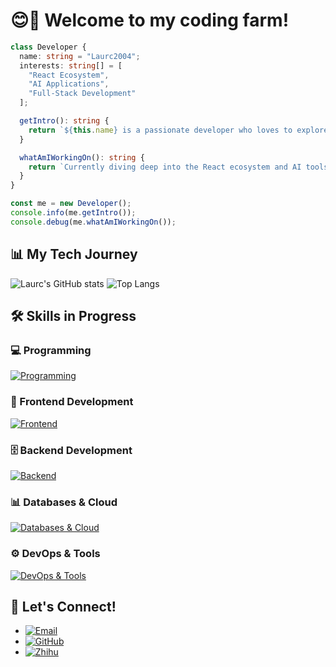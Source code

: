# 😊👋 Welcome to my coding farm!

```ts
class Developer {
  name: string = "Laurc2004";
  interests: string[] = [
    "React Ecosystem", 
    "AI Applications", 
    "Full-Stack Development"
  ];

  getIntro(): string {
    return `${this.name} is a passionate developer who loves to explore the ${this.interests.join(", ")}.`;
  }

  whatAmIWorkingOn(): string {
    return `Currently diving deep into the React ecosystem and AI tools to build smarter apps!`;
  }
}

const me = new Developer();
console.info(me.getIntro());
console.debug(me.whatAmIWorkingOn());
```

## 📊 My Tech Journey
![Laurc's GitHub stats](https://github-readme-stats.vercel.app/api?username=laurc2004&count_private=true&show_icons=true&include_all_commits=true&theme=graywhite&hide=contribs)
![Top Langs](https://github-readme-stats.vercel.app/api/top-langs/?username=laurc2004&theme=graywhite&layout=compact)

## 🛠️ Skills in Progress

### 💻 Programming
[![Programming](https://skillicons.dev/icons?i=java,js,ts,py)](https://github.com/Laurc2004)

### 🎨 Frontend Development
[![Frontend](https://skillicons.dev/icons?i=react,nextjs,html,css,tailwind)](https://github.com/Laurc2004)

### 🗄️ Backend Development
[![Backend](https://skillicons.dev/icons?i=nodejs,flask,spring,express)](https://github.com/Laurc2004)

### 📊 Databases & Cloud
[![Databases & Cloud](https://skillicons.dev/icons?i=mysql,postgres,mongodb,redis,rabbitmq,supabase,cloudflare,vercel)](https://github.com/Laurc2004)

### ⚙️ DevOps & Tools
[![DevOps & Tools](https://skillicons.dev/icons?i=git,github,githubactions,npm,pnpm,vite,nginx,docker,grafana,prometheus,linux,ubuntu,pycharm,webstorm,idea)](https://github.com/Laurc2004)

## 💌 Let's Connect!

  - [![Email](https://img.shields.io/badge/Email-teal.svg?&style=for-the-badge&logoColor=gray)](mailto:liurc2004@outlook.com)
  - [![GitHub](https://img.shields.io/badge/GitHub-%2312100E.svg?&style=for-the-badge&logo=Github&logoColor=white)](https://github.com/Laurc2004)
  - [![Zhihu](https://img.shields.io/badge/Zhihu-blue.svg?&style=for-the-badge&logo=Zhihu&logoColor=white)](https://www.zhihu.com/people/Liu2004)
